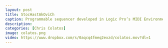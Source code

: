 ```yaml
---
layout: post
title: StocHastAkOviCh
caption: Programmable sequencer developed in Logic Pro’s MIDI Environment. Probability distribution autocomposer functionality with Dmitri Shostakovich homage-scale constraint. Controls for independent and global pitch and velocity, independent and vector linear pitch and modulation, independent and global note on/off, and quick-drum sequencer. Video features Mike Keneally on guitar. <a href="https://ccolatos.github.io/colatos_logic_step_sequencer.zip">DOWNLOAD THE SEQUENCER</a> 
description: 
categories: [Chris Colatos]
image: colatos.png
video: https://www.dropbox.com/s/0aqcq4fmeq2exzd/colatos.mov?dl=1
---
```

